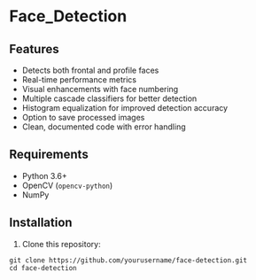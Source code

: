 # Face_Detection

## Features

- Detects both frontal and profile faces
- Real-time performance metrics
- Visual enhancements with face numbering
- Multiple cascade classifiers for better detection
- Histogram equalization for improved detection accuracy
- Option to save processed images
- Clean, documented code with error handling

## Requirements

- Python 3.6+
- OpenCV (`opencv-python`)
- NumPy

## Installation

1. Clone this repository:
```
git clone https://github.com/yourusername/face-detection.git
cd face-detection
```